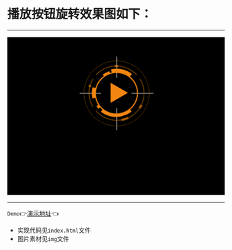 # 播放按钮旋转效果图如下：
***
![](img/播放按钮旋转.gif)
***

`Demo`:point_right:[演示地址](https://xm2by.github.io/css-animation/%E6%92%AD%E6%94%BE%E6%8C%89%E9%92%AE%E6%97%8B%E8%BD%AC/index.html):point_left:

* 实现代码见`index.html`文件
* 图片素材见`img`文件